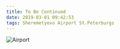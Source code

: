 ```yaml
---
title: To Be Continued
date: 2019-03-01 09:42:53
tags: Sheremetyevo Airport St.Peterburgs
---
```


![Airport](airport.jpg)